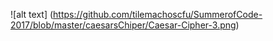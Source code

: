 ![alt text] (https://github.com/tilemachoscfu/SummerofCode-2017/blob/master/caesarsChiper/Caesar-Cipher-3.png)
